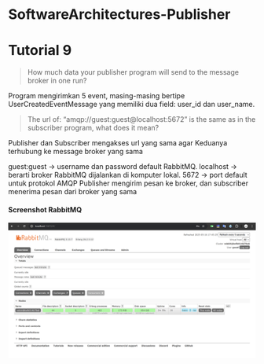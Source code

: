 # SoftwareArchitectures-Publisher
# Tutorial 9

> How much data your publisher program will send to the message broker in one run?

Program mengirimkan 5 event, masing-masing bertipe UserCreatedEventMessage yang memiliki dua field: user_id dan user_name.

> The url of: “amqp://guest:guest@localhost:5672” is the same as in the subscriber program, what does it mean?

Publisher dan Subscriber mengakses url yang sama agar Keduanya terhubung ke message broker yang sama

guest:guest → username dan password default RabbitMQ.
localhost → berarti broker RabbitMQ dijalankan di komputer lokal.
5672 → port default untuk protokol AMQP
Publisher mengirim pesan ke broker, dan subscriber menerima pesan dari broker yang sama

#### Screenshot RabbitMQ
![Screenshot tampilan RabbitMQ](/images/1_running_RabbitMQ.png)

